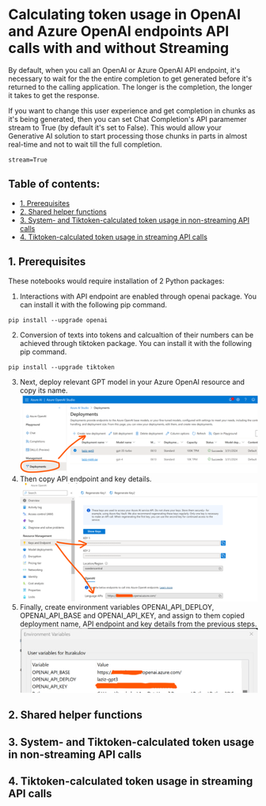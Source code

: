 # Calculating token usage in OpenAI and Azure OpenAI endpoints API calls with and without Streaming
By default, when you call an OpenAI or Azure OpenAI API endpoint, it's necessary to wait for the the entire completion to get generated before it's returned to the calling application. The longer is the completion, the longer it takes to get the response.

If you want to change this user experience and get completion in chunks as it's being generated, then you can set Chat Completion's API paramemer stream to True (by default it's set to False). This would allow your Generative AI solution to start processing those chunks in parts in almost real-time and not to wait till the full completion.
```
stream=True
```

## Table of contents:
- [1. Prerequisites](https://github.com/LazaUK/AOAI-Streaming-TokenUsage/blob/main/README.md#1-prerequisites)
- [2. Shared helper functions](https://github.com/LazaUK/AOAI-Streaming-TokenUsage/blob/main/README.md#2-shared-helper-functions)
- [3. System- and Tiktoken-calculated token usage in non-streaming API calls]()
- [4. Tiktoken-calculated token usage in streaming API calls]()

## 1. Prerequisites
These notebooks would require installation of 2 Python packages:
1. Interactions with API endpoint are enabled through openai package. You can install it with the following pip command.
```
pip install --upgrade openai
```
2. Conversion of texts into tokens and calcualtion of their numbers can be achieved through tiktoken package. You can install it with the following pip command.
```
pip install --upgrade tiktoken
```
3. Next, deploy relevant GPT model in your Azure OpenAI resource and copy its name.
![screenshot_1_deploy](images/tiktoken_1_deploy.png)
4. Then copy API endpoint and key details.
![screenshot_1_access](images/tiktoken_1_access.png)
5. Finally, create environment variables OPENAI_API_DEPLOY, OPENAI_API_BASE and OPENAI_API_KEY, and assign to them copied deployment name, API endpoint and key details from the previous steps.
![screenshot_1_environ](images/tiktoken_1_environ.png)


## 2. Shared helper functions

## 3. System- and Tiktoken-calculated token usage in non-streaming API calls

## 4. Tiktoken-calculated token usage in streaming API calls
